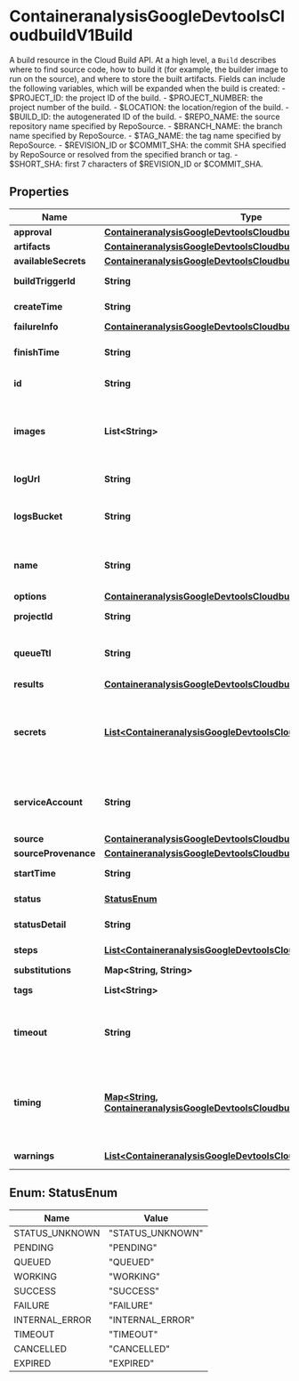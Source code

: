 

# ContaineranalysisGoogleDevtoolsCloudbuildV1Build

A build resource in the Cloud Build API. At a high level, a `Build` describes where to find source code, how to build it (for example, the builder image to run on the source), and where to store the built artifacts. Fields can include the following variables, which will be expanded when the build is created: - $PROJECT_ID: the project ID of the build. - $PROJECT_NUMBER: the project number of the build. - $LOCATION: the location/region of the build. - $BUILD_ID: the autogenerated ID of the build. - $REPO_NAME: the source repository name specified by RepoSource. - $BRANCH_NAME: the branch name specified by RepoSource. - $TAG_NAME: the tag name specified by RepoSource. - $REVISION_ID or $COMMIT_SHA: the commit SHA specified by RepoSource or resolved from the specified branch or tag. - $SHORT_SHA: first 7 characters of $REVISION_ID or $COMMIT_SHA.

## Properties

| Name | Type | Description | Notes |
|------------ | ------------- | ------------- | -------------|
|**approval** | [**ContaineranalysisGoogleDevtoolsCloudbuildV1BuildApproval**](ContaineranalysisGoogleDevtoolsCloudbuildV1BuildApproval.md) |  |  [optional] |
|**artifacts** | [**ContaineranalysisGoogleDevtoolsCloudbuildV1Artifacts**](ContaineranalysisGoogleDevtoolsCloudbuildV1Artifacts.md) |  |  [optional] |
|**availableSecrets** | [**ContaineranalysisGoogleDevtoolsCloudbuildV1Secrets**](ContaineranalysisGoogleDevtoolsCloudbuildV1Secrets.md) |  |  [optional] |
|**buildTriggerId** | **String** | Output only. The ID of the &#x60;BuildTrigger&#x60; that triggered this build, if it was triggered automatically. |  [optional] [readonly] |
|**createTime** | **String** | Output only. Time at which the request to create the build was received. |  [optional] [readonly] |
|**failureInfo** | [**ContaineranalysisGoogleDevtoolsCloudbuildV1BuildFailureInfo**](ContaineranalysisGoogleDevtoolsCloudbuildV1BuildFailureInfo.md) |  |  [optional] |
|**finishTime** | **String** | Output only. Time at which execution of the build was finished. The difference between finish_time and start_time is the duration of the build&#39;s execution. |  [optional] [readonly] |
|**id** | **String** | Output only. Unique identifier of the build. |  [optional] [readonly] |
|**images** | **List&lt;String&gt;** | A list of images to be pushed upon the successful completion of all build steps. The images are pushed using the builder service account&#39;s credentials. The digests of the pushed images will be stored in the &#x60;Build&#x60; resource&#39;s results field. If any of the images fail to be pushed, the build status is marked &#x60;FAILURE&#x60;. |  [optional] |
|**logUrl** | **String** | Output only. URL to logs for this build in Google Cloud Console. |  [optional] [readonly] |
|**logsBucket** | **String** | Google Cloud Storage bucket where logs should be written (see [Bucket Name Requirements](https://cloud.google.com/storage/docs/bucket-naming#requirements)). Logs file names will be of the format &#x60;${logs_bucket}/log-${build_id}.txt&#x60;. |  [optional] |
|**name** | **String** | Output only. The &#39;Build&#39; name with format: &#x60;projects/{project}/locations/{location}/builds/{build}&#x60;, where {build} is a unique identifier generated by the service. |  [optional] [readonly] |
|**options** | [**ContaineranalysisGoogleDevtoolsCloudbuildV1BuildOptions**](ContaineranalysisGoogleDevtoolsCloudbuildV1BuildOptions.md) |  |  [optional] |
|**projectId** | **String** | Output only. ID of the project. |  [optional] [readonly] |
|**queueTtl** | **String** | TTL in queue for this build. If provided and the build is enqueued longer than this value, the build will expire and the build status will be &#x60;EXPIRED&#x60;. The TTL starts ticking from create_time. |  [optional] |
|**results** | [**ContaineranalysisGoogleDevtoolsCloudbuildV1Results**](ContaineranalysisGoogleDevtoolsCloudbuildV1Results.md) |  |  [optional] |
|**secrets** | [**List&lt;ContaineranalysisGoogleDevtoolsCloudbuildV1Secret&gt;**](ContaineranalysisGoogleDevtoolsCloudbuildV1Secret.md) | Secrets to decrypt using Cloud Key Management Service. Note: Secret Manager is the recommended technique for managing sensitive data with Cloud Build. Use &#x60;available_secrets&#x60; to configure builds to access secrets from Secret Manager. For instructions, see: https://cloud.google.com/cloud-build/docs/securing-builds/use-secrets |  [optional] |
|**serviceAccount** | **String** | IAM service account whose credentials will be used at build runtime. Must be of the format &#x60;projects/{PROJECT_ID}/serviceAccounts/{ACCOUNT}&#x60;. ACCOUNT can be email address or uniqueId of the service account.  |  [optional] |
|**source** | [**ContaineranalysisGoogleDevtoolsCloudbuildV1Source**](ContaineranalysisGoogleDevtoolsCloudbuildV1Source.md) |  |  [optional] |
|**sourceProvenance** | [**ContaineranalysisGoogleDevtoolsCloudbuildV1SourceProvenance**](ContaineranalysisGoogleDevtoolsCloudbuildV1SourceProvenance.md) |  |  [optional] |
|**startTime** | **String** | Output only. Time at which execution of the build was started. |  [optional] [readonly] |
|**status** | [**StatusEnum**](#StatusEnum) | Output only. Status of the build. |  [optional] [readonly] |
|**statusDetail** | **String** | Output only. Customer-readable message about the current status. |  [optional] [readonly] |
|**steps** | [**List&lt;ContaineranalysisGoogleDevtoolsCloudbuildV1BuildStep&gt;**](ContaineranalysisGoogleDevtoolsCloudbuildV1BuildStep.md) | Required. The operations to be performed on the workspace. |  [optional] |
|**substitutions** | **Map&lt;String, String&gt;** | Substitutions data for &#x60;Build&#x60; resource. |  [optional] |
|**tags** | **List&lt;String&gt;** | Tags for annotation of a &#x60;Build&#x60;. These are not docker tags. |  [optional] |
|**timeout** | **String** | Amount of time that this build should be allowed to run, to second granularity. If this amount of time elapses, work on the build will cease and the build status will be &#x60;TIMEOUT&#x60;. &#x60;timeout&#x60; starts ticking from &#x60;startTime&#x60;. Default time is 60 minutes. |  [optional] |
|**timing** | [**Map&lt;String, ContaineranalysisGoogleDevtoolsCloudbuildV1TimeSpan&gt;**](ContaineranalysisGoogleDevtoolsCloudbuildV1TimeSpan.md) | Output only. Stores timing information for phases of the build. Valid keys are: * BUILD: time to execute all build steps. * PUSH: time to push all artifacts including docker images and non docker artifacts. * FETCHSOURCE: time to fetch source. * SETUPBUILD: time to set up build. If the build does not specify source or images, these keys will not be included. |  [optional] [readonly] |
|**warnings** | [**List&lt;ContaineranalysisGoogleDevtoolsCloudbuildV1BuildWarning&gt;**](ContaineranalysisGoogleDevtoolsCloudbuildV1BuildWarning.md) | Output only. Non-fatal problems encountered during the execution of the build. |  [optional] [readonly] |



## Enum: StatusEnum

| Name | Value |
|---- | -----|
| STATUS_UNKNOWN | &quot;STATUS_UNKNOWN&quot; |
| PENDING | &quot;PENDING&quot; |
| QUEUED | &quot;QUEUED&quot; |
| WORKING | &quot;WORKING&quot; |
| SUCCESS | &quot;SUCCESS&quot; |
| FAILURE | &quot;FAILURE&quot; |
| INTERNAL_ERROR | &quot;INTERNAL_ERROR&quot; |
| TIMEOUT | &quot;TIMEOUT&quot; |
| CANCELLED | &quot;CANCELLED&quot; |
| EXPIRED | &quot;EXPIRED&quot; |



